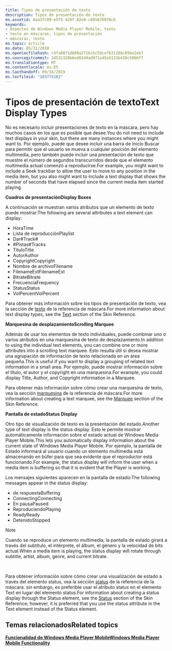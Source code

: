 ```yaml
---
title: Tipos de presentación de texto
description: Tipos de presentación de texto
ms.assetid: 6aa3fc89-e5f5-420f-82e0-c605676078cb
keywords:
- Aspectos de Windows Media Player Mobile, texto
- texto en máscaras, tipos de presentación
- máscaras, texto
ms.topic: article
ms.date: 05/31/2018
ms.openlocfilehash: c4fa8871d889a271bcbc59ce7b3118bc05be2eb7
ms.sourcegitcommit: 2d531328b6ed82d4ad971a45a5131b430c5866f7
ms.translationtype: MT
ms.contentlocale: es-ES
ms.lasthandoff: 09/16/2019
ms.locfileid: "103775102"
---
```

# <a name="text-display-types"></a><span data-ttu-id="80f02-106">Tipos de presentación de texto</span><span class="sxs-lookup"><span data-stu-id="80f02-106">Text Display Types</span></span>

<span data-ttu-id="80f02-107">No es necesario incluir presentaciones de texto en la máscara, pero hay muchos casos en los que es posible que desee.</span><span class="sxs-lookup"><span data-stu-id="80f02-107">You do not need to include text displays in your skin, but there are many instances where you might want to.</span></span> <span data-ttu-id="80f02-108">Por ejemplo, puede que desee incluir una barra de Inicio Buscar para permitir que el usuario se mueva a cualquier posición del elemento multimedia, pero también puede incluir una presentación de texto que muestre el número de segundos transcurridos desde que el elemento multimedia actual comenzó a reproducirse.</span><span class="sxs-lookup"><span data-stu-id="80f02-108">For example, you might want to include a Seek trackbar to allow the user to move to any position in the media item, but you also might want to include a text display that shows the number of seconds that have elapsed since the current media item started playing.</span></span>

<span data-ttu-id="80f02-109">**Cuadros de presentación**</span><span class="sxs-lookup"><span data-stu-id="80f02-109">**Display Boxes**</span></span>

<span data-ttu-id="80f02-110">A continuación se muestran varios atributos que un elemento de texto puede mostrar:</span><span class="sxs-lookup"><span data-stu-id="80f02-110">The following are several attributes a text element can display:</span></span>

-   <span data-ttu-id="80f02-111">Hora</span><span class="sxs-lookup"><span data-stu-id="80f02-111">Time</span></span>
-   <span data-ttu-id="80f02-112">Lista de reproducción</span><span class="sxs-lookup"><span data-stu-id="80f02-112">Playlist</span></span>
-   <span data-ttu-id="80f02-113">Dar\#</span><span class="sxs-lookup"><span data-stu-id="80f02-113">Track\#</span></span>
-   <span data-ttu-id="80f02-114">\#Pistas</span><span class="sxs-lookup"><span data-stu-id="80f02-114">\#Tracks</span></span>
-   <span data-ttu-id="80f02-115">Título</span><span class="sxs-lookup"><span data-stu-id="80f02-115">Title</span></span>
-   <span data-ttu-id="80f02-116">Autor</span><span class="sxs-lookup"><span data-stu-id="80f02-116">Author</span></span>
-   <span data-ttu-id="80f02-117">Copyright</span><span class="sxs-lookup"><span data-stu-id="80f02-117">Copyright</span></span>
-   <span data-ttu-id="80f02-118">Nombre de archivo</span><span class="sxs-lookup"><span data-stu-id="80f02-118">Filename</span></span>
-   <span data-ttu-id="80f02-119">FilenameExt</span><span class="sxs-lookup"><span data-stu-id="80f02-119">FilenameExt</span></span>
-   <span data-ttu-id="80f02-120">Bitrate</span><span class="sxs-lookup"><span data-stu-id="80f02-120">Bitrate</span></span>
-   <span data-ttu-id="80f02-121">Frecuencia</span><span class="sxs-lookup"><span data-stu-id="80f02-121">Frequency</span></span>
-   <span data-ttu-id="80f02-122">Status</span><span class="sxs-lookup"><span data-stu-id="80f02-122">Status</span></span>
-   <span data-ttu-id="80f02-123">VolPercent</span><span class="sxs-lookup"><span data-stu-id="80f02-123">VolPercent</span></span>

<span data-ttu-id="80f02-124">Para obtener más información sobre los tipos de presentación de texto, vea la sección de [texto](text.md) de la referencia de máscara.</span><span class="sxs-lookup"><span data-stu-id="80f02-124">For more information about text display types, see the [Text](text.md) section of the Skin Reference.</span></span>

<span data-ttu-id="80f02-125">**Marquesina de desplazamiento**</span><span class="sxs-lookup"><span data-stu-id="80f02-125">**Scrolling Marquee**</span></span>

<span data-ttu-id="80f02-126">Además de usar los elementos de texto individuales, puede combinar uno o varios atributos en una marquesina de texto de desplazamiento.</span><span class="sxs-lookup"><span data-stu-id="80f02-126">In addition to using the individual text elements, you can combine one or more attributes into a scrolling text marquee.</span></span> <span data-ttu-id="80f02-127">Esto resulta útil si desea mostrar una agrupación de información de texto relacionada en un área pequeña.</span><span class="sxs-lookup"><span data-stu-id="80f02-127">This is useful if you want to display a grouping of related text information in a small area.</span></span> <span data-ttu-id="80f02-128">Por ejemplo, puede mostrar información sobre el título, el autor y el copyright en una marquesina.</span><span class="sxs-lookup"><span data-stu-id="80f02-128">For example, you could display Title, Author, and Copyright information in a Marquee.</span></span>

<span data-ttu-id="80f02-129">Para obtener más información sobre cómo crear una marquesina de texto, vea la sección [marquesina](marquee.md) de la referencia de máscara.</span><span class="sxs-lookup"><span data-stu-id="80f02-129">For more information about creating a text marquee, see the [Marquee](marquee.md) section of the Skin Reference.</span></span>

<span data-ttu-id="80f02-130">**Pantalla de estado**</span><span class="sxs-lookup"><span data-stu-id="80f02-130">**Status Display**</span></span>

<span data-ttu-id="80f02-131">Otro tipo de visualización de texto es la presentación del estado.</span><span class="sxs-lookup"><span data-stu-id="80f02-131">Another type of text display is the status display.</span></span> <span data-ttu-id="80f02-132">Esto le permite mostrar automáticamente información sobre el estado actual de Windows Media Player Mobile.</span><span class="sxs-lookup"><span data-stu-id="80f02-132">This lets you automatically display information about the current state of Windows Media Player Mobile.</span></span> <span data-ttu-id="80f02-133">Por ejemplo, la pantalla de Estado informará al usuario cuando un elemento multimedia está almacenando en búfer para que sea evidente que el reproductor está funcionando.</span><span class="sxs-lookup"><span data-stu-id="80f02-133">For example, the status display will inform the user when a media item is buffering so that it is evident that the Player is working.</span></span>

<span data-ttu-id="80f02-134">Los mensajes siguientes aparecen en la pantalla de estado:</span><span class="sxs-lookup"><span data-stu-id="80f02-134">The following messages appear in the status display:</span></span>

-   <span data-ttu-id="80f02-135">de respuesta</span><span class="sxs-lookup"><span data-stu-id="80f02-135">Buffering</span></span>
-   <span data-ttu-id="80f02-136">Connecting</span><span class="sxs-lookup"><span data-stu-id="80f02-136">Connecting</span></span>
-   <span data-ttu-id="80f02-137">En pausa</span><span class="sxs-lookup"><span data-stu-id="80f02-137">Paused</span></span>
-   <span data-ttu-id="80f02-138">Reproduciendo</span><span class="sxs-lookup"><span data-stu-id="80f02-138">Playing</span></span>
-   <span data-ttu-id="80f02-139">Ready</span><span class="sxs-lookup"><span data-stu-id="80f02-139">Ready</span></span>
-   <span data-ttu-id="80f02-140">Detenido</span><span class="sxs-lookup"><span data-stu-id="80f02-140">Stopped</span></span>

> [!Note]  
> <span data-ttu-id="80f02-141">Cuando se reproduce un elemento multimedia, la pantalla de estado girará a través del subtítulo, el intérprete, el álbum, el género y la velocidad de bits actual.</span><span class="sxs-lookup"><span data-stu-id="80f02-141">When a media item is playing, the status display will rotate through subtitle, artist, album, genre, and current bitrate.</span></span>

 

<span data-ttu-id="80f02-142">Para obtener información sobre cómo crear una visualización de estado a través del elemento status, vea la sección [status](status.md) de la referencia de la máscara. sin embargo, es preferible usar el atributo status en el elemento Text en lugar del elemento status.</span><span class="sxs-lookup"><span data-stu-id="80f02-142">For information about creating a status display through the Status element, see the [Status](status.md) section of the Skin Reference; however, it is preferred that you use the status attribute in the Text element instead of the Status element.</span></span>

## <a name="related-topics"></a><span data-ttu-id="80f02-143">Temas relacionados</span><span class="sxs-lookup"><span data-stu-id="80f02-143">Related topics</span></span>

<dl> <dt>

[<span data-ttu-id="80f02-144">**Funcionalidad de Windows Media Player Mobile**</span><span class="sxs-lookup"><span data-stu-id="80f02-144">**Windows Media Player Mobile Functionality**</span></span>](windows-media-player-mobile-functionality.md)
</dt> </dl>

 

 




